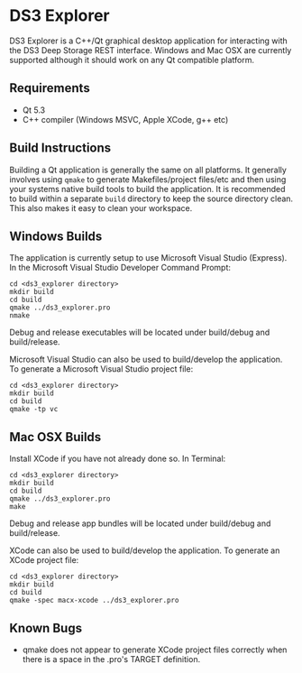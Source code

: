 DS3 Explorer
============

DS3 Explorer is a C++/Qt graphical desktop application for interacting with the
DS3 Deep Storage REST interface.  Windows and Mac OSX are currently supported
although it should work on any Qt compatible platform.

Requirements
------------

* Qt 5.3
* C++ compiler (Windows MSVC, Apple XCode, g++ etc)

Build Instructions
------------------

Building a Qt application is generally the same on all platforms.  It generally
involves using `qmake` to generate Makefiles/project files/etc and then
using your systems native build tools to build the application.  It is
recommended to build within a separate `build` directory to keep the source
directory clean.  This also makes it easy to clean your workspace.

Windows Builds
--------------

The application is currently setup to use Microsoft Visual Studio (Express).
In the Microsoft Visual Studio Developer Command Prompt:

    cd <ds3_explorer directory>
    mkdir build 
    cd build
    qmake ../ds3_explorer.pro
    nmake

Debug and release executables will be located under build/debug and
build/release.

Microsoft Visual Studio can also be used to build/develop the application.
To generate a Microsoft Visual Studio project file:

    cd <ds3_explorer directory>
    mkdir build
    cd build
    qmake -tp vc

Mac OSX Builds
--------------

Install XCode if you have not already done so.  In Terminal:

    cd <ds3_explorer directory>
    mkdir build
    cd build
    qmake ../ds3_explorer.pro
    make

Debug and release app bundles will be located under build/debug and
build/release.

XCode can also be used to build/develop the application.  To generate an
XCode project file:

    cd <ds3_explorer directory>
    mkdir build
    cd build
    qmake -spec macx-xcode ../ds3_explorer.pro

Known Bugs
----------

* qmake does not appear to generate XCode project files correctly when there
  is a space in the .pro's TARGET definition.
